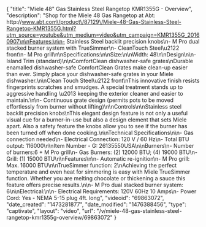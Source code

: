 {
    "title": "Miele 48\" Gas Stainless Steel Rangetop KMR1355G - Overview",
    "description": "Shop for the Miele 48 Gas Rangetop at Abt: http:\/\/www.abt.com\/product\/87129\/Miele-48-Gas-Stainless-Steel-Rangetop-KMR1355G.html?utm_source=youtube&utm_medium=video&utm_campaign=KMR1355G_20160907\n\nFeatures:\n\n- Stainless Steel backlit precision knobs\n- M Pro dual stacked burner system with TrueSimmer\n- CleanTouch Steel\u2122 front\n- M Pro grill\n\nSpecifications:\n\nSize:\n\nWidth: 48\n\nDesign\n\n- Island Trim (standard)\n\nComfortClean dishwasher-safe grates\nDurable enamalled dishwasher-safe ComfortClean Grates make clean-up easier than ever.  Simply place your dishwasher-safe grates in your Miele dishwasher.\n\nClean Touch Steel\u2122 front\nThis innovative finish resists fingerprints scratches and smudges.  A special treatment stands up to aggressive handling \u2013 keeping the exterior cleaner and easier to maintain.\n\n- Continuous grate design (permits pots to be moved effortlessly from burner without lifting)\n\nControls\n\nStainless steel backlit precision knobs\nThis elegant design feature is not only a useful visual cue for a burner-in-use but also a design element that sets Miele apart.  Also a safety feature the knobs allow you to see if the burner has been turned off when done cooking.\n\nTechnical Specifications\n\n- Gas connection needed\n- Electrical Connection: 120 V \/ 60 Hz\n- Total BTU output: 116000\n\nItem Number - G: 26135550USA\n\nBurners\n- Number of burners:6 + M Pro grill\n- Gas Burners: (2) 12000 BTU; (4) 19000 BTU\n- Grill: (1) 15000 BTU\n\nFeatures\n\n- Automatic re-ignition\n- M Pro grill: Max. 16000 BTU\n\nTrueSimmer function: 2\nAchieving the perfect temperature and even heat for simmering is easy with Miele TrueSimmer function. Whether you are melting chocolate or thickening a sauce this feature offers precise results.\n\n- M Pro dual stacked burner system: 6\n\nElectrical:\n\n- Electrical Requirements: 120V 60Hz 10 Amps\n- Power Cord: Yes - NEMA 5-15 plug 4ft. long",
    "videoid": "69863072",
    "date_created": "1473281877",
    "date_modified": "1476388456",
    "type": "captivate",
    "layout": "video",
    "url": "\/v\/miele-48-gas-stainless-steel-rangetop-kmr1355g-overview\/69863072"
}